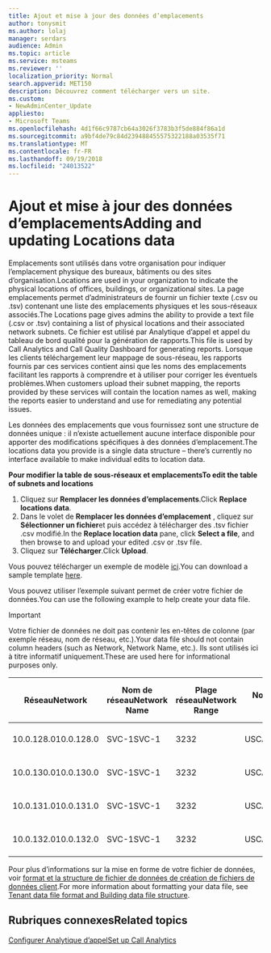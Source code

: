 ```yaml
---
title: Ajout et mise à jour des données d’emplacements
author: tonysmit
ms.author: lolaj
manager: serdars
audience: Admin
ms.topic: article
ms.service: msteams
ms.reviewer: ''
localization_priority: Normal
search.appverid: MET150
description: Découvrez comment télécharger vers un site.
ms.custom:
- NewAdminCenter_Update
appliesto:
- Microsoft Teams
ms.openlocfilehash: 4d1f66c9787cb64a3026f3783b3f5de884f86a1d
ms.sourcegitcommit: a9bf4de79c84d239488455575322188a03535f71
ms.translationtype: MT
ms.contentlocale: fr-FR
ms.lasthandoff: 09/19/2018
ms.locfileid: "24013522"
---
```

<a name="adding-and-updating-locations-data"></a><span data-ttu-id="609ed-103">Ajout et mise à jour des données d’emplacements</span><span class="sxs-lookup"><span data-stu-id="609ed-103">Adding and updating Locations data</span></span>
============================

<span data-ttu-id="609ed-104">Emplacements sont utilisés dans votre organisation pour indiquer l’emplacement physique des bureaux, bâtiments ou des sites d’organisation.</span><span class="sxs-lookup"><span data-stu-id="609ed-104">Locations are used in your organization to indicate the physical locations of offices, buildings, or organizational sites.</span></span> <span data-ttu-id="609ed-105">La page emplacements permet d’administrateurs de fournir un fichier texte (.csv ou .tsv) contenant une liste des emplacements physiques et les sous-réseaux associés.</span><span class="sxs-lookup"><span data-stu-id="609ed-105">The Locations page gives admins the ability to provide a text file (.csv or .tsv) containing a list of physical locations and their associated network subnets.</span></span> <span data-ttu-id="609ed-106">Ce fichier est utilisé par Analytique d’appel et appel du tableau de bord qualité pour la génération de rapports.</span><span class="sxs-lookup"><span data-stu-id="609ed-106">This file is used by Call Analytics and Call Quality Dashboard for generating reports.</span></span> <span data-ttu-id="609ed-107">Lorsque les clients téléchargement leur mappage de sous-réseau, les rapports fournis par ces services contient ainsi que les noms des emplacements facilitant les rapports à comprendre et à utiliser pour corriger les éventuels problèmes.</span><span class="sxs-lookup"><span data-stu-id="609ed-107">When customers upload their subnet mapping, the reports provided by these services will contain the location names as well, making the reports easier to understand and use for remediating any potential issues.</span></span>

<span data-ttu-id="609ed-108">Les données des emplacements que vous fournissez sont une structure de données unique : il n’existe actuellement aucune interface disponible pour apporter des modifications spécifiques à des données d’emplacement.</span><span class="sxs-lookup"><span data-stu-id="609ed-108">The locations data you provide is a single data structure – there’s currently no interface available to make individual edits to location data.</span></span> 

<span data-ttu-id="609ed-109">**Pour modifier la table de sous-réseaux et emplacements**</span><span class="sxs-lookup"><span data-stu-id="609ed-109">**To edit the table of subnets and locations**</span></span>

1. <span data-ttu-id="609ed-110">Cliquez sur **Remplacer les données d’emplacements**.</span><span class="sxs-lookup"><span data-stu-id="609ed-110">Click **Replace locations data**.</span></span>
2. <span data-ttu-id="609ed-111">Dans le volet de **Remplacer les données d’emplacement** , cliquez sur **Sélectionner un fichier**et puis accédez à télécharger des .tsv fichier .csv modifié.</span><span class="sxs-lookup"><span data-stu-id="609ed-111">In the **Replace location data** pane, click **Select a file**, and then browse to and upload your edited .csv or .tsv file.</span></span> 
3. <span data-ttu-id="609ed-112">Cliquez sur **Télécharger**.</span><span class="sxs-lookup"><span data-stu-id="609ed-112">Click **Upload**.</span></span> 


<span data-ttu-id="609ed-113">Vous pouvez télécharger un exemple de modèle [ici](https://github.com/MicrosoftDocs/OfficeDocs-SkypeForBusiness/blob/live/Teams/downloads/locations-template.tsv?raw=true).</span><span class="sxs-lookup"><span data-stu-id="609ed-113">You can download a sample template [here](https://github.com/MicrosoftDocs/OfficeDocs-SkypeForBusiness/blob/live/Teams/downloads/locations-template.tsv?raw=true).</span></span>

<span data-ttu-id="609ed-114">Vous pouvez utiliser l’exemple suivant permet de créer votre fichier de données.</span><span class="sxs-lookup"><span data-stu-id="609ed-114">You can use the following example to help create your data file.</span></span> 

> [!IMPORTANT]
> <span data-ttu-id="609ed-115">Votre fichier de données ne doit pas contenir les en-têtes de colonne (par exemple réseau, nom de réseau, etc.).</span><span class="sxs-lookup"><span data-stu-id="609ed-115">Your data file should not contain column headers (such as Network, Network Name, etc.).</span></span> <span data-ttu-id="609ed-116">Ils sont utilisés ici à titre informatif uniquement.</span><span class="sxs-lookup"><span data-stu-id="609ed-116">These are used here for informational purposes only.</span></span> </br>

|<span data-ttu-id="609ed-117">Réseau</span><span class="sxs-lookup"><span data-stu-id="609ed-117">Network</span></span>|<span data-ttu-id="609ed-118">Nom de réseau</span><span class="sxs-lookup"><span data-stu-id="609ed-118">Network Name</span></span>|<span data-ttu-id="609ed-119">Plage réseau</span><span class="sxs-lookup"><span data-stu-id="609ed-119">Network Range</span></span>|<span data-ttu-id="609ed-120">Nom de création</span><span class="sxs-lookup"><span data-stu-id="609ed-120">Building Name</span></span>|<span data-ttu-id="609ed-121">Type de propriété</span><span class="sxs-lookup"><span data-stu-id="609ed-121">Ownership Type</span></span>|<span data-ttu-id="609ed-122">Type de construction</span><span class="sxs-lookup"><span data-stu-id="609ed-122">Building Type</span></span>|<span data-ttu-id="609ed-123">Type de construction Office</span><span class="sxs-lookup"><span data-stu-id="609ed-123">Building Office Type</span></span>|<span data-ttu-id="609ed-124">Ville</span><span class="sxs-lookup"><span data-stu-id="609ed-124">City</span></span>|<span data-ttu-id="609ed-125">Code postal</span><span class="sxs-lookup"><span data-stu-id="609ed-125">Zip Code</span></span>|<span data-ttu-id="609ed-126">Pays</span><span class="sxs-lookup"><span data-stu-id="609ed-126">Country</span></span>|<span data-ttu-id="609ed-127">État</span><span class="sxs-lookup"><span data-stu-id="609ed-127">State</span></span>|<span data-ttu-id="609ed-128">Région</span><span class="sxs-lookup"><span data-stu-id="609ed-128">Region</span></span>|<span data-ttu-id="609ed-129">Intérieur Corp</span><span class="sxs-lookup"><span data-stu-id="609ed-129">Inside Corp</span></span>|<span data-ttu-id="609ed-130">Itinéraire Express</span><span class="sxs-lookup"><span data-stu-id="609ed-130">Express Route</span></span>|
|-|-|-|-|-|-|-|-|-|-|-|-|-|-|
|<span data-ttu-id="609ed-131">10.0.128.0</span><span class="sxs-lookup"><span data-stu-id="609ed-131">10.0.128.0</span></span> |<span data-ttu-id="609ed-132">SVC-1</span><span class="sxs-lookup"><span data-stu-id="609ed-132">SVC-1</span></span>|<span data-ttu-id="609ed-133">32</span><span class="sxs-lookup"><span data-stu-id="609ed-133">32</span></span>|<span data-ttu-id="609ed-134">USCAMTV001</span><span class="sxs-lookup"><span data-stu-id="609ed-134">USCAMTV001</span></span>|<span data-ttu-id="609ed-135">Contoso allouée RE & F</span><span class="sxs-lookup"><span data-stu-id="609ed-135">Contoso Leased RE&F</span></span>|<span data-ttu-id="609ed-136">Bureau</span><span class="sxs-lookup"><span data-stu-id="609ed-136">Office</span></span>|<span data-ttu-id="609ed-137">RE & F</span><span class="sxs-lookup"><span data-stu-id="609ed-137">RE&F</span></span>|<span data-ttu-id="609ed-138">Mountain View</span><span class="sxs-lookup"><span data-stu-id="609ed-138">Mountain View</span></span>|<span data-ttu-id="609ed-139">94043</span><span class="sxs-lookup"><span data-stu-id="609ed-139">94043</span></span>|<span data-ttu-id="609ed-140">NOUS</span><span class="sxs-lookup"><span data-stu-id="609ed-140">US</span></span>|<span data-ttu-id="609ed-141">CA</span><span class="sxs-lookup"><span data-stu-id="609ed-141">CA</span></span>|<span data-ttu-id="609ed-142">NOUS</span><span class="sxs-lookup"><span data-stu-id="609ed-142">US</span></span>|<span data-ttu-id="609ed-143">1</span><span class="sxs-lookup"><span data-stu-id="609ed-143">1</span></span>|<span data-ttu-id="609ed-144">1</span><span class="sxs-lookup"><span data-stu-id="609ed-144">1</span></span>|
|<span data-ttu-id="609ed-145">10.0.130.0</span><span class="sxs-lookup"><span data-stu-id="609ed-145">10.0.130.0</span></span> |<span data-ttu-id="609ed-146">SVC-1</span><span class="sxs-lookup"><span data-stu-id="609ed-146">SVC-1</span></span>|<span data-ttu-id="609ed-147">32</span><span class="sxs-lookup"><span data-stu-id="609ed-147">32</span></span>|<span data-ttu-id="609ed-148">USCAMTV001</span><span class="sxs-lookup"><span data-stu-id="609ed-148">USCAMTV001</span></span>|<span data-ttu-id="609ed-149">Contoso allouée RE & F</span><span class="sxs-lookup"><span data-stu-id="609ed-149">Contoso Leased RE&F</span></span>|<span data-ttu-id="609ed-150">Bureau</span><span class="sxs-lookup"><span data-stu-id="609ed-150">Office</span></span>|<span data-ttu-id="609ed-151">RE & F</span><span class="sxs-lookup"><span data-stu-id="609ed-151">RE&F</span></span>|<span data-ttu-id="609ed-152">Mountain View</span><span class="sxs-lookup"><span data-stu-id="609ed-152">Mountain View</span></span>|<span data-ttu-id="609ed-153">94043</span><span class="sxs-lookup"><span data-stu-id="609ed-153">94043</span></span>|<span data-ttu-id="609ed-154">NOUS</span><span class="sxs-lookup"><span data-stu-id="609ed-154">US</span></span>|<span data-ttu-id="609ed-155">CA</span><span class="sxs-lookup"><span data-stu-id="609ed-155">CA</span></span>|<span data-ttu-id="609ed-156">NOUS</span><span class="sxs-lookup"><span data-stu-id="609ed-156">US</span></span>|<span data-ttu-id="609ed-157">1</span><span class="sxs-lookup"><span data-stu-id="609ed-157">1</span></span>|<span data-ttu-id="609ed-158">1</span><span class="sxs-lookup"><span data-stu-id="609ed-158">1</span></span>|
|<span data-ttu-id="609ed-159">10.0.131.0</span><span class="sxs-lookup"><span data-stu-id="609ed-159">10.0.131.0</span></span> |<span data-ttu-id="609ed-160">SVC-1</span><span class="sxs-lookup"><span data-stu-id="609ed-160">SVC-1</span></span>|<span data-ttu-id="609ed-161">32</span><span class="sxs-lookup"><span data-stu-id="609ed-161">32</span></span>|<span data-ttu-id="609ed-162">USCAMTV001</span><span class="sxs-lookup"><span data-stu-id="609ed-162">USCAMTV001</span></span>|<span data-ttu-id="609ed-163">Contoso allouée RE & F</span><span class="sxs-lookup"><span data-stu-id="609ed-163">Contoso Leased RE&F</span></span>|<span data-ttu-id="609ed-164">Bureau</span><span class="sxs-lookup"><span data-stu-id="609ed-164">Office</span></span>|<span data-ttu-id="609ed-165">RE & F</span><span class="sxs-lookup"><span data-stu-id="609ed-165">RE&F</span></span>|<span data-ttu-id="609ed-166">Mountain View</span><span class="sxs-lookup"><span data-stu-id="609ed-166">Mountain View</span></span>|<span data-ttu-id="609ed-167">94043</span><span class="sxs-lookup"><span data-stu-id="609ed-167">94043</span></span>|<span data-ttu-id="609ed-168">NOUS</span><span class="sxs-lookup"><span data-stu-id="609ed-168">US</span></span>|<span data-ttu-id="609ed-169">CA</span><span class="sxs-lookup"><span data-stu-id="609ed-169">CA</span></span>|<span data-ttu-id="609ed-170">NOUS</span><span class="sxs-lookup"><span data-stu-id="609ed-170">US</span></span>|<span data-ttu-id="609ed-171">1</span><span class="sxs-lookup"><span data-stu-id="609ed-171">1</span></span>|<span data-ttu-id="609ed-172">1</span><span class="sxs-lookup"><span data-stu-id="609ed-172">1</span></span>|
|<span data-ttu-id="609ed-173">10.0.132.0</span><span class="sxs-lookup"><span data-stu-id="609ed-173">10.0.132.0</span></span> |<span data-ttu-id="609ed-174">SVC-1</span><span class="sxs-lookup"><span data-stu-id="609ed-174">SVC-1</span></span>|<span data-ttu-id="609ed-175">32</span><span class="sxs-lookup"><span data-stu-id="609ed-175">32</span></span>|<span data-ttu-id="609ed-176">USCAMTV001</span><span class="sxs-lookup"><span data-stu-id="609ed-176">USCAMTV001</span></span>|<span data-ttu-id="609ed-177">Contoso allouée RE & F</span><span class="sxs-lookup"><span data-stu-id="609ed-177">Contoso Leased RE&F</span></span>|<span data-ttu-id="609ed-178">Bureau</span><span class="sxs-lookup"><span data-stu-id="609ed-178">Office</span></span>|<span data-ttu-id="609ed-179">RE & F</span><span class="sxs-lookup"><span data-stu-id="609ed-179">RE&F</span></span>|<span data-ttu-id="609ed-180">Mountain View</span><span class="sxs-lookup"><span data-stu-id="609ed-180">Mountain View</span></span>|<span data-ttu-id="609ed-181">94043</span><span class="sxs-lookup"><span data-stu-id="609ed-181">94043</span></span>|<span data-ttu-id="609ed-182">NOUS</span><span class="sxs-lookup"><span data-stu-id="609ed-182">US</span></span>|<span data-ttu-id="609ed-183">CA</span><span class="sxs-lookup"><span data-stu-id="609ed-183">CA</span></span>|<span data-ttu-id="609ed-184">NOUS</span><span class="sxs-lookup"><span data-stu-id="609ed-184">US</span></span>|<span data-ttu-id="609ed-185">1</span><span class="sxs-lookup"><span data-stu-id="609ed-185">1</span></span>|<span data-ttu-id="609ed-186">1</span><span class="sxs-lookup"><span data-stu-id="609ed-186">1</span></span>|


<span data-ttu-id="609ed-187">Pour plus d’informations sur la mise en forme de votre fichier de données, voir [format et la structure de fichier de données de création de fichiers de données client](turning-on-and-using-call-quality-dashboard.md#tenant-data-file-format-and-building-data-file-structure).</span><span class="sxs-lookup"><span data-stu-id="609ed-187">For more information about formatting your data file, see [Tenant data file format and Building data file structure](turning-on-and-using-call-quality-dashboard.md#tenant-data-file-format-and-building-data-file-structure).</span></span>


## <a name="related-topics"></a><span data-ttu-id="609ed-188">Rubriques connexes</span><span class="sxs-lookup"><span data-stu-id="609ed-188">Related topics</span></span>

[<span data-ttu-id="609ed-189">Configurer Analytique d’appel</span><span class="sxs-lookup"><span data-stu-id="609ed-189">Set up Call Analytics</span></span>](set-up-call-analytics.md)